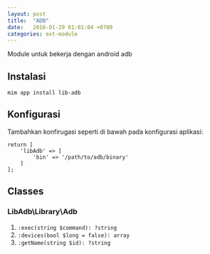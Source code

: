 ```yaml
---
layout: post
title:  "ADB"
date:   2016-01-29 01:01:04 +0700
categories: ext-module
---
```


Module untuk bekerja dengan android adb

## Instalasi

```
mim app install lib-adb
```

## Konfigurasi

Tambahkan konfirugasi seperti di bawah pada konfigurasi aplikasi:

```
return [
    'libAdb' => [
        'bin' => '/path/to/adb/binary'
    ]
];
```

## Classes

### LibAdb\Library\Adb

1. `:exec(string $command): ?string`
2. `:devices(bool $long = false): array`
3. `:getName(string $id): ?string`
